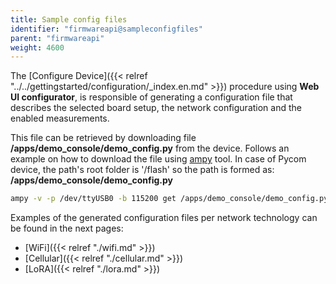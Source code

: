 ```yaml
---
title: Sample config files
identifier: "firmwareapi@sampleconfigfiles"
parent: "firmwareapi"
weight: 4600
---
```


The [Configure Device]({{< relref "../../gettingstarted/configuration/_index.en.md" >}}) procedure using **Web UI configurator**, is responsible of generating a configuration file that describes the selected board setup, the network configuration and the enabled measurements.

This file can be retrieved by downloading file **/apps/demo_console/demo_config.py** from the device. Follows an example on how to download the file using [ampy](https://github.com/scientifichackers/ampy) tool. In case of Pycom device, the path's root folder is '/flash' so the path is formed as: **/apps/demo_console/demo_config.py**

```bash
ampy -v -p /dev/ttyUSB0 -b 115200 get /apps/demo_console/demo_config.py demo_wifi_config.py
```

Examples of the generated configuration files per network technology can be found in the next pages:

-   [WiFi]({{< relref "./wifi.md" >}})
-   [Cellular]({{< relref "./cellular.md" >}})
-   [LoRA]({{< relref "./lora.md" >}})
